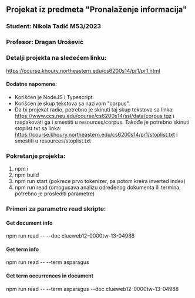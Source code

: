 ## Projekat iz predmeta "Pronalaženje informacija"
### Student: Nikola Tadić M53/2023
### Profesor: Dragan Urošević

### Detalji projekta na sledećem linku:
https://course.khoury.northeastern.edu/cs6200s14/pr1/pr1.html

#### Dodatne napomene:
- Korišćen je NodeJS i Typescript.
- Korišćen je skup tekstova sa nazivom "corpus".
- Da bi projekat radio, potrebno je skinuti taj skup tekstova sa linka: https://www.ccs.neu.edu/course/cs6200s14/ssl/data/corpus.tgz
 i raspakovati ga i smestiti u resources/corpus. Takođe je potrebno skinuti stoplist.txt sa linka: https://course.khoury.northeastern.edu/cs6200s14/pr1/stoplist.txt i smestiti u resources/stoplist.txt

### Pokretanje projekta:
1. npm i
2. npm build
3. npm run start (pokrece prvo tokenizer, pa potom kreira inverted index)
4. npm run read (omogucava analizu određenog dokumenta ili termina, potrebno je proslediti parametre)

### Primeri za parametre read skripte:
#### Get document info
npm run read -- --doc clueweb12-0000tw-13-04988

#### Get term info
npm run read -- --term asparagus

#### Get term occurrences in document
npm run read -- --term asparagus --doc clueweb12-0000tw-13-04988

